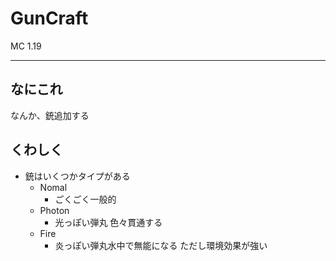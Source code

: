 # GunCraft
MC 1.19
____
## なにこれ
なんか、銃追加する

## くわしく
- 銃はいくつかタイプがある
  - Nomal 
    - ごくごく一般的
  - Photon
    - 光っぽい弾丸 色々貫通する
  - Fire
    - 炎っぽい弾丸水中で無能になる ただし環境効果が強い
